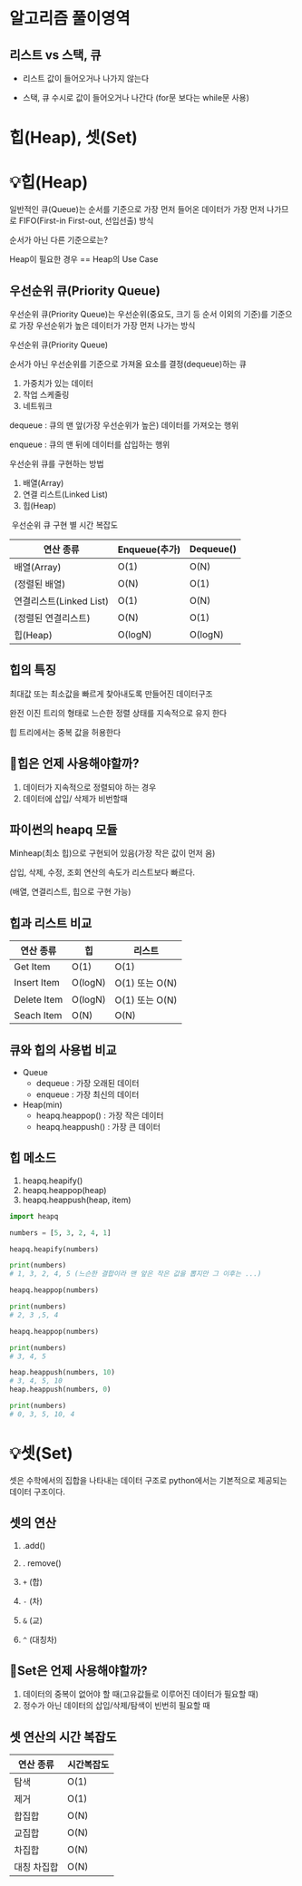 # 알고리즘 풀이영역

## 리스트 vs 스택, 큐

- 리스트 값이 들어오거나 나가지 않는다

- 스택, 큐 수시로 값이 들어오거나 나간다 (for문 보다는 while문 사용)



# 힙(Heap), 셋(Set)

# 💡힙(Heap)

일반적인 큐(Queue)는 순서를 기준으로 가장 먼저 들어온 데이터가 가장 먼저 나가므로 FIFO(First-in First-out, 선입선출) 방식



순서가 아닌 다른 기준으로는?

Heap이 필요한 경우 == Heap의 Use Case



## 우선순위 큐(Priority Queue)

우선순위 큐(Priority Queue)는 우선순위(중요도, 크기 등 순서 이외의 기준)를 기준으로 가장 우선순위가 높은 데이터가 가장 먼저 나가는 방식



우선순위 큐(Priority Queue)

순서가 아닌 우선순위를 기준으로 가져올 요소를 결정(dequeue)하는 큐

1. 가중치가 있는 데이터
2. 작업 스케줄링
3. 네트워크



dequeue : 큐의 맨 앞(가장 우선순위가 높은) 데이터를 가져오는 행위

enqueue : 큐의 맨 뒤에 데이터를 삽입하는 행위



우선순위 큐를 구현하는 방법

1. 배열(Array)
2. 연결 리스트(Linked List)
3. 힙(Heap)



​                                                                                     우선순위 큐 구현 별 시간 복잡도

| 연산 종류               | Enqueue(추가) | Dequeue() |
| ----------------------- | ------------- | --------- |
| 배열(Array)             | O(1)          | O(N)      |
| (정렬된 배열)           | O(N)          | O(1)      |
| 연결리스트(Linked List) | O(1)          | O(N)      |
| (정렬된 연결리스트)     | O(N)          | O(1)      |
| 힙(Heap)                | O(logN)       | O(logN)   |



## 힙의 특징

최대값 또는 최소값을 빠르게 찾아내도록 만들어진 데이터구조

완전 이진 트리의 형태로 느슨한 정렬 상태를 지속적으로 유지 한다

힙 트리에서는 중복 값을 허용한다



## 🤔힙은 언제 사용해야할까?

1. 데이터가 지속적으로 정렬되야 하는 경우
2. 데이터에 삽입/ 삭제가 비번할때



## 파이썬의 heapq 모듈

Minheap(최소 힙)으로 구현되어 있음(가장 작은 값이 먼저 옴)

삽입, 삭제, 수정, 조회 연산의 속도가 리스트보다 빠르다.

(배열, 연결리스트, 힙으로 구현 가능)



## 힙과 리스트 비교

| 연산 종류   | 힙      | 리스트         |
| ----------- | ------- | -------------- |
| Get Item    | O(1)    | O(1)           |
| Insert Item | O(logN) | O(1) 또는 O(N) |
| Delete Item | O(logN) | O(1) 또는 O(N) |
| Seach Item  | O(N)    | O(N)           |



## 큐와 힙의 사용법 비교

- Queue
  - dequeue : 가장 오래된 데이터
  - enqueue : 가장 최신의 데이터
- Heap(min)
  - heapq.heappop() : 가장 작은 데이터
  - heapq.heappush() : 가장 큰 데이터



## 힙 메소드

1) heapq.heapify()
2) heapq.heappop(heap)
3) heapq.heappush(heap, item)



```python
import heapq

numbers = [5, 3, 2, 4, 1]

heapq.heapify(numbers)

print(numbers)
# 1, 3, 2, 4, 5 (느슨한 결합이라 맨 앞은 작은 값을 뽑지만 그 이후는 ...)

heapq.heappop(numbers)

print(numbers)
# 2, 3 ,5, 4

heapq.heappop(numbers)

print(numbers)
# 3, 4, 5

heap.heappush(numbers, 10)
# 3, 4, 5, 10
heap.heappush(numbers, 0)

print(numbers)
# 0, 3, 5, 10, 4
```



# 💡셋(Set)

셋은 수학에서의 집합을 나타내는 데이터 구조로 python에서는 기본적으로 제공되는 데이터 구조이다.



## 셋의 연산

1. .add()
2. . remove()
3.  `+` (합)

4.  `-` (차)
5.  `&` (교)
6.  `^` (대칭차)

## 🤔Set은 언제 사용해야할까?

1. 데이터의 중복이 없어야 할 때(고유값들로 이루어진 데이터가 필요할 때)
2. 정수가 아닌 데이터의 삽입/삭제/탐색이 빈번히 필요할 때



## 셋 연산의 시간 복잡도

| 연산 종류   | 시간복잡도 |
| ----------- | ---------- |
| 탐색        | O(1)       |
| 제거        | O(1)       |
| 합집합      | O(N)       |
| 교집합      | O(N)       |
| 차집합      | O(N)       |
| 대칭 차집합 | O(N)       |











